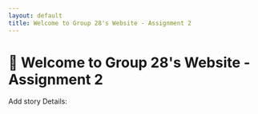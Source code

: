 ```yaml
---
layout: default
title: Welcome to Group 28's Website - Assignment 2
---
```


# 👋 Welcome to Group 28's Website - Assignment 2

Add story Details:

